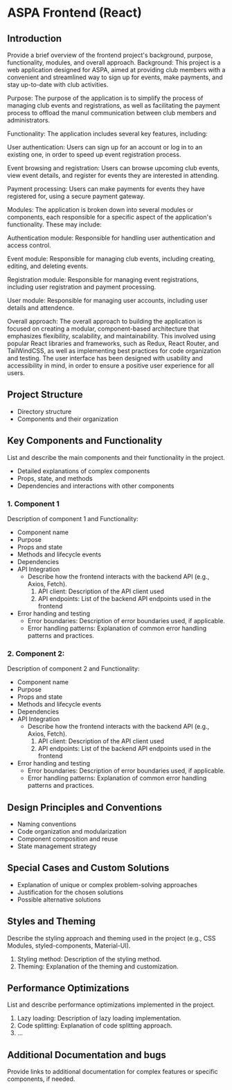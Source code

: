 # ASPA Frontend (React)

## Introduction

Provide a brief overview of the frontend project's background, purpose, functionality, modules, and overall approach.
Background:
This project is a web application designed for ASPA, aimed at providing club members with a convenient and streamlined way to sign up for events, make payments, and stay up-to-date with club activities.

Purpose:
The purpose of the application is to simplify the process of managing club events and registrations, as well as facilitating the payment process to offload the manul communication between club members and administrators.

Functionality:
The application includes several key features, including:

User authentication: Users can sign up for an account or log in to an existing one, in order to speed up event registration process.

Event browsing and registration: Users can browse upcoming club events, view event details, and register for events they are interested in attending.

Payment processing: Users can make payments for events they have registered for, using a secure payment gateway.

Modules:
The application is broken down into several modules or components, each responsible for a specific aspect of the application's functionality. These may include:

Authentication module: Responsible for handling user authentication and access control.

Event module: Responsible for managing club events, including creating, editing, and deleting events.

Registration module: Responsible for managing event registrations, including user registration and payment processing.

User module: Responsible for managing user accounts, including user details and attendence.

Overall approach:
The overall approach to building the application is focused on creating a modular, component-based architecture that emphasizes flexibility, scalability, and maintainability. This involved using popular React libraries and frameworks, such as Redux, React Router, and TailWindCSS, as well as implementing best practices for code organization and testing. The user interface has been designed with usability and accessibility in mind, in order to ensure a positive user experience for all users.

## Project Structure
-   Directory structure
-   Components and their organization

## Key Components and Functionality
List and describe the main components and their functionality in the project.
-   Detailed explanations of complex components
-   Props, state, and methods
-   Dependencies and interactions with other components

### 1. Component 1
Description of component 1 and Functionality:
-   Component name
-   Purpose
-   Props and state
-   Methods and lifecycle events
-   Dependencies
-  API Integration
	- Describe how the frontend interacts with the backend API (e.g., Axios, Fetch).
		1. API client: Description of the API client used
		2. API endpoints: List of the backend API endpoints used in the frontend
- Error handing and testing
	- Error boundaries: Description of error boundaries used, if applicable.
	- Error handling patterns: Explanation of common error handling patterns and practices.
### 2. Component 2: 
Description of component 2 and Functionality:
-   Component name
-   Purpose
-   Props and state
-   Methods and lifecycle events
-   Dependencies
-  API Integration
	- Describe how the frontend interacts with the backend API (e.g., Axios, Fetch).
		1. API client: Description of the API client used
		2. API endpoints: List of the backend API endpoints used in the frontend
- Error handing and testing
	- Error boundaries: Description of error boundaries used, if applicable.
	- Error handling patterns: Explanation of common error handling patterns and practices.

## Design Principles and Conventions

-   Naming conventions
-   Code organization and modularization
-   Component composition and reuse
-   State management strategy

## Special Cases and Custom Solutions

-   Explanation of unique or complex problem-solving approaches
-   Justification for the chosen solutions
-   Possible alternative solutions

## Styles and Theming

Describe the styling approach and theming used in the project (e.g., CSS Modules, styled-components, Material-UI).

1. Styling method: Description of the styling method.
2. Theming: Explanation of the theming and customization.

## Performance Optimizations

List and describe performance optimizations implemented in the project.

1. Lazy loading: Description of lazy loading implementation.
2. Code splitting: Explanation of code splitting approach.
3. ...

## Additional Documentation and bugs

Provide links to additional documentation for complex features or specific components, if needed.
